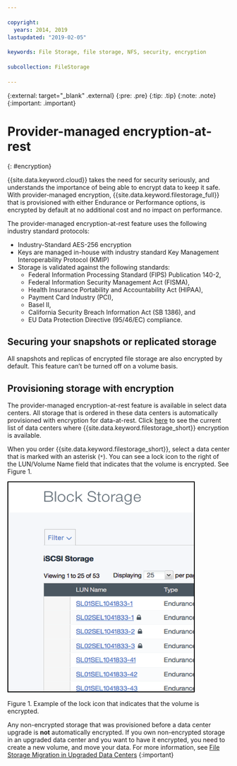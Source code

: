 ```yaml
---

copyright:
  years: 2014, 2019
lastupdated: "2019-02-05"

keywords: File Storage, file storage, NFS, security, encryption

subcollection: FileStorage

---
```

{:external: target="_blank" .external}
{:pre: .pre}
{:tip: .tip}
{:note: .note}
{:important: .important}

# Provider-managed encryption-at-rest
{: #encryption}

{{site.data.keyword.cloud}} takes the need for security seriously, and understands the importance of being able to encrypt data to keep it safe. With provider-managed encryption, {{site.data.keyword.filestorage_full}} that is provisioned with either Endurance or Performance options, is encrypted by default at no additional cost and no impact on performance.

The provider-managed encryption-at-rest feature uses the following industry standard protocols:

* Industry-Standard AES-256 encryption
* Keys are managed in-house with industry standard Key Management Interoperability Protocol (KMIP)
* Storage is validated against the following standards:
    - Federal Information Processing Standard (FIPS) Publication 140-2,
    - Federal Information Security Management Act (FISMA),
    - Health Insurance Portability and Accountability Act (HIPAA),
    - Payment Card Industry (PCI),
    - Basel II,
    - California Security Breach Information Act (SB 1386), and
    - EU Data Protection Directive (95/46/EC) compliance.

## Securing your snapshots or replicated storage  

All snapshots and replicas of encrypted file storage are also encrypted by default. This feature can’t be turned off on a volume basis.

## Provisioning storage with encryption

The provider-managed encryption-at-rest feature is available in select data centers. All storage that is ordered in these data centers is automatically provisioned with encryption for data-at-rest. Click [here](/docs/infrastructure/FileStorage?topic=FileStorage-news) to see the current list of data centers where {{site.data.keyword.filestorage_short}} encryption is available.

When you order {{site.data.keyword.filestorage_short}}, select a data center that is marked with an asterisk (`*`). You can see a lock icon to the right of the LUN/Volume Name field that indicates that the volume is encrypted. See Figure 1.

![The lock icon indicates that the LUN is encrypted](/images/encryptedstorage.png)
<caption>Figure 1. Example of the lock icon that indicates that the volume is encrypted.</caption>

Any non-encrypted storage that was provisioned before a data center upgrade is **not** automatically encrypted. If you own non-encrypted storage in an upgraded data center and you want to have it encrypted, you need to create a new volume, and move your data. For more information, see [File Storage Migration in Upgraded Data Centers](/docs/infrastructure/FileStorage?topic=FileStorage-migratestorage)
{:important}
